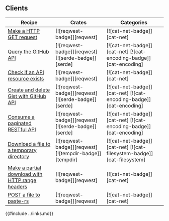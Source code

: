 ## Clients

| Recipe | Crates | Categories |
|--------|--------|------------|
| [Make a HTTP GET request][ex-url-basic] | [![reqwest-badge]][reqwest] | [![cat-net-badge]][cat-net] |
| [Query the GitHub API][ex-rest-get] | [![reqwest-badge]][reqwest] [![serde-badge]][serde] | [![cat-net-badge]][cat-net] [![cat-encoding-badge]][cat-encoding] |
| [Check if an API resource exists][ex-rest-head] | [![reqwest-badge]][reqwest] | [![cat-net-badge]][cat-net] |
| [Create and delete Gist with GitHub API][ex-rest-post] | [![reqwest-badge]][reqwest] [![serde-badge]][serde] | [![cat-net-badge]][cat-net] [![cat-encoding-badge]][cat-encoding] |
| [Consume a paginated RESTful API][ex-paginated-api] | [![reqwest-badge]][reqwest] [![serde-badge]][serde] | [![cat-net-badge]][cat-net] [![cat-encoding-badge]][cat-encoding] |
| [Download a file to a temporary directory][ex-url-download] | [![reqwest-badge]][reqwest] [![tempdir-badge]][tempdir] | [![cat-net-badge]][cat-net] [![cat-filesystem-badge]][cat-filesystem] |
| [Make a partial download with HTTP range headers][ex-progress-with-range] | [![reqwest-badge]][reqwest] | [![cat-net-badge]][cat-net] |
| [POST a file to paste-rs][ex-file-post] | [![reqwest-badge]][reqwest] | [![cat-net-badge]][cat-net] |

[ex-url-basic]: web/clients/requests.html#make-a-http-get-request
[ex-rest-custom-params]: web/clients/requests.html#set-custom-headers-and-url-parameters-for-a-rest-request
[ex-rest-get]: web/clients/apis.html#query-the-github-api
[ex-rest-head]: web/clients/apis.html#check-if-an-api-resource-exists
[ex-rest-post]: web/clients/apis.html#create-and-delete-gist-with-github-api
[ex-paginated-api]: web/clients/apis.html#consume-a-paginated-restful-api
[ex-handle-rate-limited-api]: web/clients/apis.html#handle-a-rate-limited-api
[ex-url-download]: web/clients/download.html#download-a-file-to-a-temporary-directory
[ex-progress-with-range]: web/clients/download.html#make-a-partial-download-with-http-range-headers
[ex-file-post]: web/clients/download.html#post-a-file-to-paste-rs

{{#include ../links.md}}
